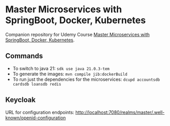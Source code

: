 # Master Microservices with SpringBoot, Docker, Kubernetes

Companion repository for Udemy Course
[Master Microservices with SpringBoot, Docker, Kubernetes](https://www.udemy.com/course/master-microservices-with-spring-docker-kubernetes/).

## Commands

- To switch to java 21: `sdk use java 21.0.3-tem`
- To generate the images: `mvn compile jib:dockerBuild`
- To run just the dependencies for the microservices: `dcupd accountsdb cardsdb loansdb redis`

## Keycloak

URL for configuration endpoints: [http://localhost:7080/realms/master/.well-known/openid-configuration](http://localhost:7080/realms/master/.well-known/openid-configuration)

